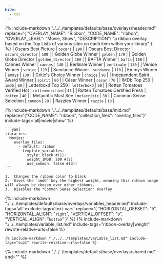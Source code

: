 ```yaml
---
hide:
  - toc
---
```

{%
    include-markdown "./../../templates/defaults/base/overlays/header.md"
    replace='{
        "OVERLAY_NAME": "Ribbon", 
        "CODE_NAME": "ribbon",
        "OVERLAY_LEVEL": "Movie, Show",
        "DESCRIPTION": "a ribbon overlay based on the Top Lists of various sites on each item within your library"
    }'
%}
| Oscars Best Picture             | `oscars`          | `190`  |
| Oscars Best Director            | `oscars_director` | `180`  |
| Golden Globe Winner             | `golden`          | `170`  |
| Golden Globe Director           | `golden_director` | `160`  |
| BAFTA Winner                    | `bafta`           | `150`  |
| Cannes Winner                   | `cannes`          | `140`  |
| Berlinale Winner                | `berlinale`       | `130`  |
| Venice Winner                   | `venice`          | `120`  |
| Sundance Winner                 | `sundance`        | `110`  |
| Emmys Winner                    | `emmys`           | `100`  |
| Critic's Choice Winner          | `choice`          | `90`   |
| Independent Spirit Award Winner | `spirit`          | `80`   |
| César Winner                    | `cesar`           | `70`   |
| IMDb Top 250                    | `imdb`            | `60`   |
| Letterboxd Top 250              | `letterboxd`      | `50`   |
| Rotten Tomatoes Verified Hot    | `rottenverified`  | `45`   |
| Rotten Tomatoes Certified Fresh | `rotten`          | `40`   |
| Metacritic Must See             | `metacritic`      | `30`   |
| Common Sense Selection          | `common`          | `20`   |
| Razzies Winner                  | `razzie`          | `10`   |

{% 
    include-markdown "./../../templates/defaults/base/mid.md" 
    replace='{"CODE_NAME": "ribbon", "collection_files": "overlay_files"}' 
    include-tags='all|movie|show' 
%}

    ```yaml
    libraries:
      Movies:
        overlay_files:
          - default: ribbon
            template_variables:
              style: black #(1)!
              weight_IMDB: 200 #(2)!
              use_common: false #(3)!
    ```

    1.  Changes the ribbon color to black
    2.  Gives the `imdb` key the highest weight, meaning this ribbon image will always be chosen over other ribbons.
    3.  Disables the "Common Sense Selection" overlay

{% 
    include-markdown "./../../templates/defaults/base/overlays/variables_header.md"
    include-tags='all'
    exclude-tags='text-vars'
    replace='{
        "HORIZONTAL_OFFSET": "`0`",
        "HORIZONTAL_ALIGN": "`right`",
        "VERTICAL_OFFSET": "`0`",
        "VERTICAL_ALIGN": "`bottom`"
    }'
%}
    {%
        include-markdown "./../../templates/variable_list.md"
        include-tags="ribbon-overlay|weight"
        rewrite-relative-urls=false
    %}

    {% include-markdown "./../../templates/variable_list.md" include-tags="sup1" rewrite-relative-urls=false %}

{% include-markdown "./../../templates/defaults/base/overlays/shared.md" end="<!--text-variables-->" %}